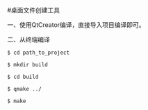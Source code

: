 #桌面文件创建工具

一、使用QtCreator编译，直接导入项目编译即可。

二、从终端编译


    $ cd path_to_project
    
    $ mkdir build
    
    $ cd build
    
    $ qmake ../
    
    $ make 
    
